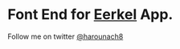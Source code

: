 # Font End for [Eerkel](https://github.com/harounach/Eerkel) App.

Follow me on twitter [@harounach8](https://twitter.com/harounach8)
